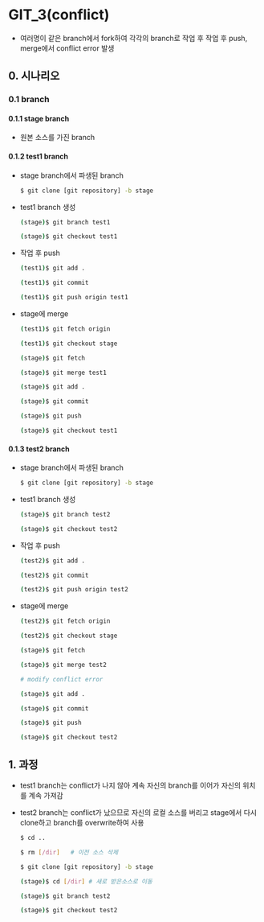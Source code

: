 # GIT_3(conflict)

- 여러명이 같은 branch에서 fork하여 각각의 branch로 작업 후 작업 후 push, merge에서 conflict error 발생

## 0. 시나리오

### 0.1 branch

#### 0.1.1 stage branch

- 원본 소스를 가진 branch

#### 0.1.2 test1 branch

- stage branch에서 파생된 branch

  ```bash
  $ git clone [git repository] -b stage
  ```

- test1 branch 생성

  ```bash
  (stage)$ git branch test1
  
  (stage)$ git checkout test1
  ```

- 작업 후 push

  ```bash
  (test1)$ git add .
  
  (test1)$ git commit
  
  (test1)$ git push origin test1
  ```
  
- stage에 merge

  ```bash
  (test1)$ git fetch origin
  
  (test1)$ git checkout stage
  
  (stage)$ git fetch
  
  (stage)$ git merge test1
  
  (stage)$ git add .
  
  (stage)$ git commit
  
  (stage)$ git push
  
  (stage)$ git checkout test1
  ```

#### 0.1.3 test2 branch

- stage branch에서 파생된 branch

  ```bash
  $ git clone [git repository] -b stage
  ```

- test1 branch 생성

  ```bash
  (stage)$ git branch test2
  
  (stage)$ git checkout test2
  ```

- 작업 후 push

  ```bash
  (test2)$ git add .
  
  (test2)$ git commit
  
  (test2)$ git push origin test2
  ```

- stage에 merge

  ```bash
  (test2)$ git fetch origin
  
  (test2)$ git checkout stage
  
  (stage)$ git fetch
  
  (stage)$ git merge test2
  
  # modify conflict error 
  
  (stage)$ git add .
  
  (stage)$ git commit
  
  (stage)$ git push
  
  (stage)$ git checkout test2
  ```

## 1. 과정

- test1 branch는 conflict가 나지 않아 계속 자신의 branch를 이어가 자신의 위치를 계속 가져감

- test2 branch는 conflict가 났으므로 자신의 로컬 소스를 버리고 stage에서 다시 clone하고 branch를 overwrite하여 사용

  ```bash
  $ cd ..
  
  $ rm [/dir]	# 이전 소스 삭제
  
  $ git clone [git repository] -b stage
  
  (stage)$ cd [/dir] # 새로 받은소스로 이동
  
  (stage)$ git branch test2
  
  (stage)$ git checkout test2
  ```

  
